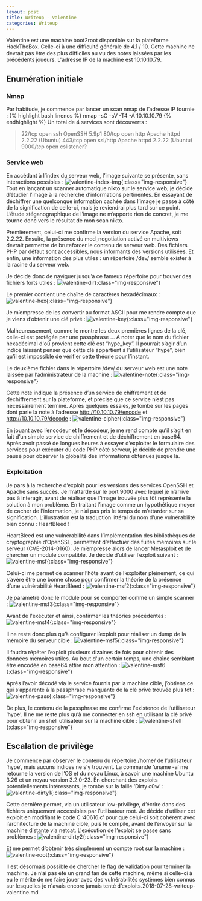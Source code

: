 ```yaml
---
layout: post
title: Writeup - Valentine
categories: Writeup
---
```

Valentine est une machine boot2root disponible sur la plateforme HackTheBox. Celle-ci à une difficulté générale de 4.1 / 10.
Cette machine ne devrait pas être des plus difficiles au vu des notes laissées par les précédents joueurs. L'adresse IP de la machine est 10.10.10.79.


## Enumération initiale
### Nmap
Par habitude, je commence par lancer un scan nmap de l’adresse IP fournie :
{% highlight bash linenos %}
nmap -sC -sV -T4 -A 10.10.10.79
{% endhighlight %}
Un total de 4 services sont découverts :
>22/tcp     open    ssh         OpenSSH 5.9p1
>80/tcp     open    http         Apache httpd 2.2.22 (Ubuntu)
>443/tcp    open    ssl/http    Apache httpd 2.2.22 (Ubuntu)
>9000/tcp   open    cslistener?

### Service web
En accédant à l’index du serveur web, l’image suivante se présente, sans interactions possibles :
![valentine-index-img](/img/valentine/index.png){:class="img-responsive"}
Tout en lançant un scanner automatique nikto sur le service web, je décide d’étudier l’image à la recherche d’informations pertinentes. En essayant de déchiffrer une quelconque information cachée dans l’image je passe à côté de la signification de celle-ci, mais je reviendrai plus tard sur ce point. L’étude stéganographique de l’image ne m’apporte rien de concret, je me tourne donc vers le résultat de mon scan nikto.

Premièrement, celui-ci me confirme la version du service Apache, soit 2.2.22.
Ensuite, la présence du mod_negotiation activé en multiviews devrait permettre de bruteforcer le contenu de serveur web. Des fichiers PHP par défaut sont accessibles, nous informants des versions utilisées. Et enfin, une information des plus utiles : un répertoire /dev/ semble exister à la racine du serveur web.

Je décide donc de naviguer jusqu’à ce fameux répertoire pour trouver des fichiers forts utiles :
![valentine-dir](/img/valentine/dir.png){:class="img-responsive"}

Le premier contient une chaîne de caractères hexadécimaux :
![valentine-hex](/img/valentine/hex.png){:class="img-responsive"}

Je m’empresse de les convertir au format ASCII pour me rendre compte que je viens d’obtenir une clé privé :
![valentine-key](/img/valentine/key.png){:class="img-responsive"}

Malheureusement, comme le montre les deux premières lignes de la clé, celle-ci est protégée par une passphrase … A noter que le nom du fichier hexadécimal d'où provient cette clé est “hype_key”. Il pourrait s’agir d’un indice laissant penser que cette clé appartient à l’utilisateur “hype”, bien qu’il est impossible de vérifier cette théorie pour l’instant.

Le deuxième fichier dans le répertoire /dev/ du serveur web est une note laissée par l’administrateur de la machine :
![valentine-note](/img/valentine/note.png){:class="img-responsive"}

Cette note indique la présence d’un service de chiffrement et de déchiffrement sur la plateforme, et précise que ce service n’est pas nécessairement terminé. Après quelques essaies, je tombe sur les pages dont parle la note à l’adresse http://10.10.10.79/encode et http://10.10.10.79/decode :
![valentine-cipher](/img/valentine/cipher.png){:class="img-responsive"}

En jouant avec l’encodeur et le décodeur, je me rend compte qu’il s’agit en fait d’un simple service de chiffrement et de déchiffrement en base64. Après avoir passé de longues heures à essayer d’exploiter le formulaire des services pour exécuter du code PHP côté serveur, je décide de prendre une pause pour observer la globalité des informations obtenues jusque là.

### Exploitation

Je pars à la recherche d’exploit pour les versions des services OpenSSH et Apache sans succès. Je m’attarde sur le port 9000 avec lequel je n’arrive pas à interagir, avant de réaliser que l’image trouvée plus tôt représente la solution à mon problème.
En traitant l’image comme un hypothétique moyen de cacher de l’information, je n’ai pas pris le temps de m’attarder sur sa signification. L’illustration est la traduction littéral du nom d’une vulnérabilité bien connu : HeartBleed !

HeartBleed est une vulnérabilité dans l’implémentation des bibliothèques de cryptographie d’OpenSSL, permettant d’effectuer des fuites mémoires sur le serveur (CVE-2014-0160). Je m’empresse alors de lancer Metasploit et de chercher un module compatible.
Je décide d’utiliser l’exploit suivant :
![valentine-msf](/img/valentine/msf1.png){:class="img-responsive"}

Celui-ci me permet de scanner l’hôte avant de l’exploiter pleinement, ce qui s’avère être une bonne chose pour confirmer la théorie de la présence d’une vulnérabilité HeartBleed :
![valentine-msf2](/img/valentine/msf2.png){:class="img-responsive"}

Je paramètre donc le module pour se comporter comme un simple scanner :
![valentine-msf3](/img/valentine/msf3.png){:class="img-responsive"}

Avant de l'exécuter et ainsi, confirmer les théories précédentes :
![valentine-msf4](/img/valentine/msf4.png){:class="img-responsive"}

Il ne reste donc plus qu’à configurer l’exploit pour réaliser un dump de la mémoire du serveur cible :
![valentine-msf5](/img/valentine/msf5.png){:class="img-responsive"}

Il faudra répéter l’exploit plusieurs dizaines de fois pour obtenir des données mémoires utiles. Au bout d'un certain temps, une chaîne semblant être encodée en base64 attire mon attention :
![valentine-msf6](/img/valentine/msf6.png){:class="img-responsive"}

Après l’avoir décodé via le service fournis par la machine cible, j’obtiens ce qui s’apparente à la passphrase manquante de la clé privé trouvée plus tôt :
![valentine-pass](/img/valentine/pass.png){:class="img-responsive"}

De plus, le contenu de la passphrase me confirme l'existence de l’utilisateur ‘hype’.
Il ne me reste plus qu’à me connecter en ssh en utilisant la clé privé pour obtenir un shell utilisateur sur la machine cible :
![valentine-shell](/img/valentine/shell.png){:class="img-responsive"}

## Escalation de privilège
Je commence par observer le contenu du répertoire /home/ de l’utilisateur ‘hype’, mais aucuns indices ne s’y trouvent. La commande ‘uname -a’ me retourne la version de l’OS et du noyau Linux, à savoir une machine Ubuntu 3.26 et un noyau version 3.2.0-23. En cherchant des exploits potentiellements intéressants, je tombe sur la faille ‘Dirty c0w’ :
![valentine-dirty1](/img/valentine/dirty1.png){:class="img-responsive"}

Cette dernière permet, via un utilisateur low-privilège, d’écrire dans des fichiers uniquement accessibles par l’utilisateur root. Je décide d’utiliser cet exploit en modifiant le code C ‘40616.c’ pour que celui-ci soit cohérent avec l’architecture de la machine cible, puis le compile, avant de l’envoyer sur la machine distante via netcat.
L'exécution de l’exploit se passe sans problèmes :
![valentine-dirty2](/img/valentine/dirty2.png){:class="img-responsive"}

Et me permet d’obtenir très simplement un compte root sur la machine :
![valentine-root](/img/valentine/root.png){:class="img-responsive"}

Il est désormais possible de chercher le flag de validation pour terminer la machine.
Je n’ai pas été un grand fan de cette machine, même si celle-ci à eu le mérite de me faire jouer avec des vulnérabilités systèmes bien connus sur lesquelles je n'avais encore jamais tenté d’exploits.2018-07-28-writeup-valentine.md
